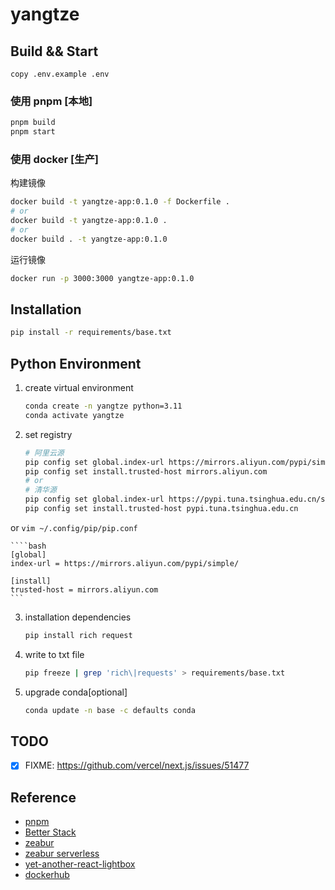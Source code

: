 # yangtze

## Build && Start

`copy .env.example .env`

### 使用 pnpm [本地]

```bash
pnpm build
pnpm start
```

### 使用 docker [生产]

构建镜像

```bash
docker build -t yangtze-app:0.1.0 -f Dockerfile .
# or
docker build -t yangtze-app:0.1.0 .
# or
docker build . -t yangtze-app:0.1.0
```

运行镜像

```bash
docker run -p 3000:3000 yangtze-app:0.1.0
```

## Installation

```bash
pip install -r requirements/base.txt
```

## Python Environment

1. create virtual environment

   ```bash
   conda create -n yangtze python=3.11
   conda activate yangtze
   ```

2. set registry

   ```bash
   # 阿里云源
   pip config set global.index-url https://mirrors.aliyun.com/pypi/simple/
   pip config set install.trusted-host mirrors.aliyun.com
   # or
   # 清华源
   pip config set global.index-url https://pypi.tuna.tsinghua.edu.cn/simple/
   pip config set install.trusted-host pypi.tuna.tsinghua.edu.cn
   ```

or `vim ~/.config/pip/pip.conf`

    ````bash
    [global]
    index-url = https://mirrors.aliyun.com/pypi/simple/

    [install]
    trusted-host = mirrors.aliyun.com
    ```

3. installation dependencies

   ```bash
   pip install rich request
   ```

4. write to txt file

   ```bash
   pip freeze | grep 'rich\|requests' > requirements/base.txt
   ```

5. upgrade conda[optional]

   ```bash
   conda update -n base -c defaults conda
   ```

## TODO

- [x] FIXME: https://github.com/vercel/next.js/issues/51477

## Reference

- [pnpm](https://pnpm.io/)
- [Better Stack](https://betterstack.com/)
- [zeabur](https://zeabur.com/docs/zh-CN/guides/nodejs)
- [zeabur serverless](https://zeabur.com/docs/zh-CN/deploy/serverless)
- [yet-another-react-lightbox](https://yet-another-react-lightbox.com/)
- [dockerhub](https://hub.docker.com/_/node/tags)
